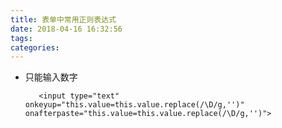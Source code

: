 ```yaml
---
title: 表单中常用正则表达式
date: 2018-04-16 16:32:56
tags:
categories:
---
```

- 只能输入数字

   		 <input type="text" onkeyup="this.value=this.value.replace(/\D/g,'')" onafterpaste="this.value=this.value.replace(/\D/g,'')">




